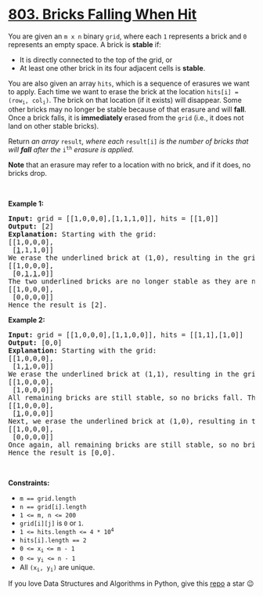 # [803. Bricks Falling When Hit][title]

<p>You are given an <code>m x n</code> binary <code>grid</code>, where each <code>1</code> represents a brick and <code>0</code> represents an empty space. A brick is <strong>stable</strong> if:</p>
<ul>
<li>It is directly connected to the top of the grid, or</li>
<li>At least one other brick in its four adjacent cells is <strong>stable</strong>.</li>
</ul>
<p>You are also given an array <code>hits</code>, which is a sequence of erasures we want to apply. Each time we want to erase the brick at the location <code>hits[i] = (row<sub>i</sub>, col<sub>i</sub>)</code>. The brick on that location (if it exists) will disappear. Some other bricks may no longer be stable because of that erasure and will <strong>fall</strong>. Once a brick falls, it is <strong>immediately</strong> erased from the <code>grid</code> (i.e., it does not land on other stable bricks).</p>
<p>Return <em>an array </em><code>result</code><em>, where each </em><code>result[i]</code><em> is the number of bricks that will <strong>fall</strong> after the </em><code>i<sup>th</sup></code><em> erasure is applied.</em></p>
<p><strong>Note</strong> that an erasure may refer to a location with no brick, and if it does, no bricks drop.</p>
<p> </p>
<p><strong>Example 1:</strong></p>
<pre><strong>Input:</strong> grid = [[1,0,0,0],[1,1,1,0]], hits = [[1,0]]
<strong>Output:</strong> [2]
<strong>Explanation: </strong>Starting with the grid:
[[1,0,0,0],
 [<u>1</u>,1,1,0]]
We erase the underlined brick at (1,0), resulting in the grid:
[[1,0,0,0],
 [0,<u>1</u>,<u>1</u>,0]]
The two underlined bricks are no longer stable as they are no longer connected to the top nor adjacent to another stable brick, so they will fall. The resulting grid is:
[[1,0,0,0],
 [0,0,0,0]]
Hence the result is [2].
</pre>
<p><strong>Example 2:</strong></p>
<pre><strong>Input:</strong> grid = [[1,0,0,0],[1,1,0,0]], hits = [[1,1],[1,0]]
<strong>Output:</strong> [0,0]
<strong>Explanation: </strong>Starting with the grid:
[[1,0,0,0],
 [1,<u>1</u>,0,0]]
We erase the underlined brick at (1,1), resulting in the grid:
[[1,0,0,0],
 [1,0,0,0]]
All remaining bricks are still stable, so no bricks fall. The grid remains the same:
[[1,0,0,0],
 [<u>1</u>,0,0,0]]
Next, we erase the underlined brick at (1,0), resulting in the grid:
[[1,0,0,0],
 [0,0,0,0]]
Once again, all remaining bricks are still stable, so no bricks fall.
Hence the result is [0,0].
</pre>
<p> </p>
<p><strong>Constraints:</strong></p>
<ul>
<li><code>m == grid.length</code></li>
<li><code>n == grid[i].length</code></li>
<li><code>1 &lt;= m, n &lt;= 200</code></li>
<li><code>grid[i][j]</code> is <code>0</code> or <code>1</code>.</li>
<li><code>1 &lt;= hits.length &lt;= 4 * 10<sup>4</sup></code></li>
<li><code>hits[i].length == 2</code></li>
<li><code>0 &lt;= x<sub>i </sub>&lt;= m - 1</code></li>
<li><code>0 &lt;= y<sub>i</sub> &lt;= n - 1</code></li>
<li>All <code>(x<sub>i</sub>, y<sub>i</sub>)</code> are unique.</li>
</ul>


If you love Data Structures and Algorithms in Python, give this [repo][me] a star :wink:

[title]: https://leetcode.com/problems/bricks-falling-when-hit
[me]: https://github.com/bumblebee211196/awesome-python-leetcode